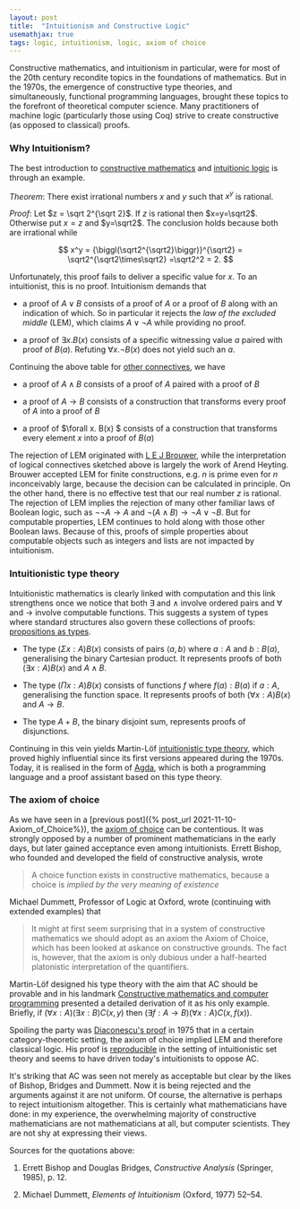 ```yaml
---
layout: post
title:  "Intuitionism and Constructive Logic"
usemathjax: true 
tags: logic, intuitionism, logic, axiom of choice
---
```


Constructive mathematics, and intuitionism in particular, were for most of the 20th century recondite topics in the foundations of mathematics. But in the 1970s, the emergence of constructive type theories, and simultaneously, functional programming languages, brought these topics to the forefront of theoretical computer science. Many practitioners of machine logic (particularly those using Coq) strive to create constructive (as opposed to classical) proofs.

### Why Intuitionism?

The best introduction to [constructive mathematics](https://plato.stanford.edu/entries/mathematics-constructive/)
 and [intuitionic logic](https://plato.stanford.edu/entries/logic-intuitionistic/) is through an example.

*Theorem*: There exist irrational numbers $x$ and $y$ such that $x^y$ is rational.

*Proof*: Let $z = \sqrt 2^{\sqrt 2}$. If $z$ is rational then $x=y=\sqrt2$. 
Otherwise put $x=z$ and $y=\sqrt2$. The conclusion holds because both are irrational while 

$$ x^y = {\biggl(\sqrt2^{\sqrt2}\biggr)}^{\sqrt2}
= \sqrt2^{\sqrt2\times\sqrt2} =\sqrt2^2 = 2. $$

Unfortunately, this proof fails to deliver a specific value for $x$. To an intuitionist, this is no proof. Intuitionism demands that

- a proof of $A\lor B$ consists of a proof of $A$ or a proof of $B$ along with an indication of which. So in particular it rejects the *law of the excluded middle* (LEM), which claims $A\lor \neg A$ while providing no proof.

- a proof of $\exists x. B(x)$ consists of a specific witnessing value $a$ paired with proof of $B(a)$. Refuting $\forall x. \neg B(x)$ does not yield such an $a$.

Continuing the above table for [other connectives](https://plato.stanford.edu/entries/intuitionistic-logic-development/), we have

- a proof of $A\land B$ consists of a proof of $A$ paired with a proof of $B$

- a proof of $A\to B$ consists of a construction that transforms every proof of $A$ into a proof of $B$

- a proof of $\forall x. B(x) $ consists of a construction that transforms every element $x$ into a proof of $B(a)$

The rejection of LEM originated with [L E J Brouwer](https://plato.stanford.edu/entries/brouwer/), while the interpretation of logical connectives sketched above is largely the work of Arend Heyting. Brouwer accepted LEM for finite constructions, e.g. $n$ is prime even for $n$ inconceivably large, because the decision can be calculated in principle. On the other hand, there is no effective test that our real number $z$ is rational. 
The rejection of LEM implies the rejection of many other familiar laws of Boolean logic, such as $\neg \neg A \to A$ and $\neg(A\land B) \to \neg A \lor \neg B$.
But for computable properties, LEM continues to hold along with those other Boolean laws.
Because of this, proofs of simple properties about computable objects such as integers and lists are not impacted by intuitionism.

### Intuitionistic type theory

Intuitionistic mathematics is clearly linked with computation and this link strengthens once we notice that both $\exists$ and $\land$ involve ordered pairs and $\forall$ and $\to$ involve computable functions. This suggests a system of types where standard structures also govern these collections of proofs: [propositions as types](https://plato.stanford.edu/entries/type-theory-intuitionistic/#PropType).

- The type $(\Sigma x:A) B(x)$ consists of pairs $\langle a,b \rangle$ where $a:A$ and $b:B(a)$, generalising the binary Cartesian product. It represents proofs of both $(\exists x:A) B(x)$ and $A\land B$.
 
- The type $(\Pi x:A) B(x)$ consists of functions $f$ where $f(a):B(a)$ if $a:A$, generalising the function space. It represents proofs of both $(\forall x:A) B(x)$ and $A\to B$.

- The type $A+B$, the binary disjoint sum, represents proofs of disjunctions.

Continuing in this vein yields Martin-Löf [intuitionistic type theory](https://plato.stanford.edu/entries/type-theory-intuitionistic/), which proved highly influential since its first versions appeared during the 1970s. Today, it is realised in the form of [Agda](https://wiki.portal.chalmers.se/agda/pmwiki.php), which is both a programming language and a proof assistant based on this type theory.


### The axiom of choice

As we have seen in a [previous post]({% post_url 2021-11-10-Axiom_of_Choice%}), 
the [axiom of choice](https://plato.stanford.edu/entries/mathematics-constructive/#AxioChoi)
can be contentious.
It was strongly opposed by a number of prominent mathematicians in the early days, but later gained acceptance even among intuitionists. Errett Bishop, who founded and developed the field of constructive analysis, wrote

> A choice function exists in constructive mathematics, because a choice is *implied by the very meaning of existence*

Michael Dummett, Professor of Logic at Oxford, wrote (continuing with extended examples) that

> It might at first seem surprising that in a system of constructive mathematics we should adopt as an axiom the Axiom of Choice, which has been looked at askance on constructive grounds. The fact is, however, that the axiom is only dubious under a half-hearted platonistic interpretation of the quantifiers.

Martin-Löf designed his type theory with the aim that AC should be provable and in his landmark [Constructive mathematics and computer programming](http://www.jstor.com/stable/37448) presented a detailed derivation of it as his only example. Briefly, if $(\forall x:A) (\exists x:B) C(x,y)$ then  $(\exists f:A\to B) (\forall x:A) C(x,f(x))$.

Spoiling the party was [Diaconescu's proof](https://doi.org/10.2307/2039868) in 1975 that in a certain category-theoretic setting, the axiom of choice implied LEM and therefore classical logic.
His proof is [reproducible](https://plato.stanford.edu/entries/axiom-choice/#AxiChoLog) in the setting of intuitionistic set theory and seems to have driven today's intuitionists to oppose AC.

It's striking that AC was seen not merely as acceptable but clear by the likes of Bishop, Bridges and Dummett. 
Now it is being rejected and the arguments against it are not uniform. Of course, the alternative is perhaps to reject intuitionism altogether. This is certainly what mathematicians have done: in my experience, the overwhelming majority of constructive mathematicians are not mathematicians at all, but computer scientists. They are not shy at expressing their views.

Sources for the quotations above:

1. Errett Bishop and Douglas Bridges, *Constructive Analysis* (Springer, 1985), p. 12. 

2. Michael Dummett, *Elements of Intuitionism* (Oxford, 1977) 52–54.










